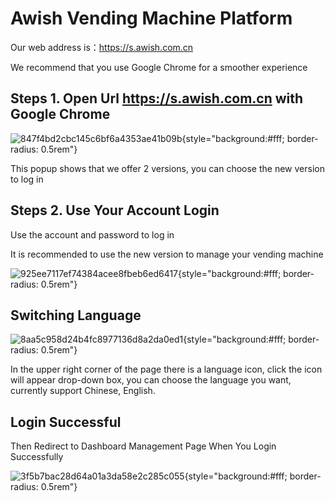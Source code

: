 # Awish Vending Machine Platform

Our web address is：<https://s.awish.com.cn>

We recommend that you use Google Chrome for a smoother experience

## Steps 1. Open Url https://s.awish.com.cn with Google Chrome

![847f4bd2cbc145c6bf6a4353ae41b09b](/images/847f4bd2cbc145c6bf6a4353ae41b09b.jpg){style="background:#fff; border-radius: 0.5rem"}

This popup shows that we offer 2 versions, you can choose the new version to log in

## Steps 2. Use Your Account Login

Use the account and password to log in

It is recommended to use the new version to manage your vending machine

![925ee7117ef74384acee8fbeb6ed6417](/images/925ee7117ef74384acee8fbeb6ed6417.jpg){style="background:#fff; border-radius: 0.5rem"}

## Switching Language

![8aa5c958d24b4fc8977136d8a2da0ed1](/images/8aa5c958d24b4fc8977136d8a2da0ed1.jpg){style="background:#fff; border-radius: 0.5rem"}

In the upper right corner of the page there is a language icon, click the icon will appear drop-down
box, you can choose the language you want, currently support Chinese, English.

## Login Successful

Then Redirect to Dashboard Management Page When You Login Successfully

![3f5b7bac28d64a01a3da58e2c285c055](/images/3f5b7bac28d64a01a3da58e2c285c055.jpg){style="background:#fff; border-radius: 0.5rem"}
